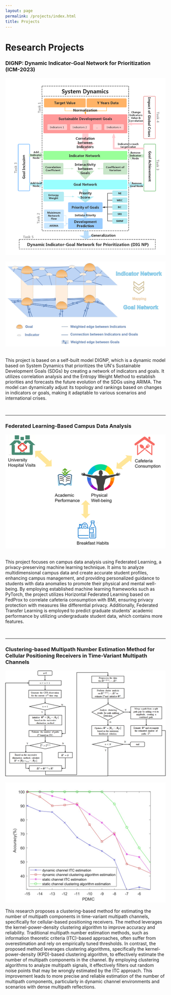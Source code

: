 ```yaml
---
layout: page
permalink: /projects/index.html
title: Projects
---
```


# Research Projects

### DIGNP: Dynamic Indicator-Goal Network for Prioritization (ICM-2023)

<center>
<img src="/images/ICM.png">
</center>

<br>


<center>
<img src="/images/ICM-2.png">
</center>

<br>

This project is based on a self-built model DIGNP, which is a dynamic model based on System Dynamics that prioritizes the UN's Sustainable Development Goals (SDGs) by creating a network of indicators and goals. It utilizes correlation analysis and the Entropy Weight Method to establish priorities and forecasts the future evolution of the SDGs using ARIMA. The model can dynamically adjust its topology and rankings based on changes in indicators or goals, making it adaptable to various scenarios and international crises. 

<br>

---



### Federated Learning-Based Campus Data Analysis

<center>
<img src="/images/prp.png">
</center>
<br>

This project focuses on campus data analysis using Federated Learning, a privacy-preserving machine learning technique. It aims to analyze multidimensional campus data and create accurate student profiles, enhancing campus management, and providing personalized guidance to students with data anomalies to promote their physical and mental well-being. By employing established machine learning frameworks such as PyTorch, the project utilizes Horizontal Federated Learning based on FedProx to correlate cafeteria consumption with BMI, ensuring privacy protection with measures like differential privacy. Additionally, Federated Transfer Learning is employed to predict graduate students' academic performance by utilizing undergraduate student data, which contains more features. 

<br>

---

### Clustering-based Multipath Number Estimation Method for Cellular Positioning Receivers in Time-Variant Multipath Channels

<center>
<img src="/images/Block diagram of clustering-based multipath number estimator method..png">
</center>

<br>

<center>
<img src="/images/total comparison.jpg">
</center>

This research proposes a clustering-based method for estimating the number of multipath components in time-variant multipath channels, specifically for cellular-based positioning receivers. The method leverages the kernel-power-density clustering algorithm to improve accuracy and reliability. Traditional multipath number estimation methods, such as information theoretic criteria (ITC)-based approaches, often suffer from overestimation and rely on empirically tuned thresholds. In contrast, the proposed method leverages clustering algorithms, specifically the kernel-power-density (KPD)-based clustering algorithm, to effectively estimate the number of multipath components in the channel. By employing clustering algorithms to analyze multipath signals, it effectively filters out random noise points that may be wrongly estimated by the ITC approach. This improvement leads to more precise and reliable estimation of the number of multipath components, particularly in dynamic channel environments and scenarios with dense multipath reflections. 

